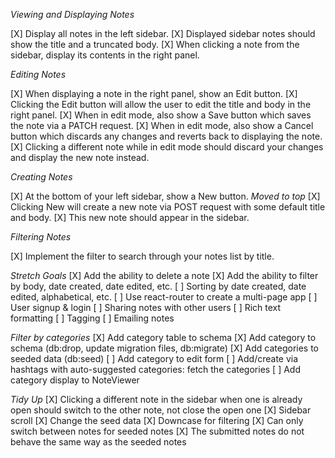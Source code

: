 _Viewing and Displaying Notes_

[X] Display all notes in the left sidebar.
[X] Displayed sidebar notes should show the title and a truncated body.
[X] When clicking a note from the sidebar, display its contents in the right panel.

_Editing Notes_

[X] When displaying a note in the right panel, show an Edit button.
[X] Clicking the Edit button will allow the user to edit the title and body in the right panel.
[X] When in edit mode, also show a Save button which saves the note via a PATCH request.
[X] When in edit mode, also show a Cancel button which discards any changes and reverts back to displaying the note.
[X] Clicking a different note while in edit mode should discard your changes and display the new note instead.

_Creating Notes_

[X] At the bottom of your left sidebar, show a New button. _Moved to top_
[X] Clicking New will create a new note via POST request with some default title and body.
[X] This new note should appear in the sidebar.

_Filtering Notes_

[X] Implement the filter to search through your notes list by title.

_Stretch Goals_
[X] Add the ability to delete a note
[X] Add the ability to filter by body, date created, date edited, etc.
[ ] Sorting by date created, date edited, alphabetical, etc.
[ ] Use react-router to create a multi-page app
[ ] User signup & login
[ ] Sharing notes with other users
[ ] Rich text formatting
[ ] Tagging
[ ] Emailing notes

_Filter by categories_
[X] Add category table to schema
[X] Add category to schema (db:drop, update migration files, db:migrate)
[X] Add categories to seeded data (db:seed)
[ ] Add category to edit form
[ ] Add/create via hashtags with auto-suggested categories: fetch the categories
[ ] Add category display to NoteViewer

_Tidy Up_
[X] Clicking a different note in the sidebar when one is already open should switch to the other note, not close the open one
[X] Sidebar scroll
[X] Change the seed data
[X] Downcase for filtering
[X] Can only switch between notes for seeded notes
[X] The submitted notes do not behave the same way as the seeded notes
